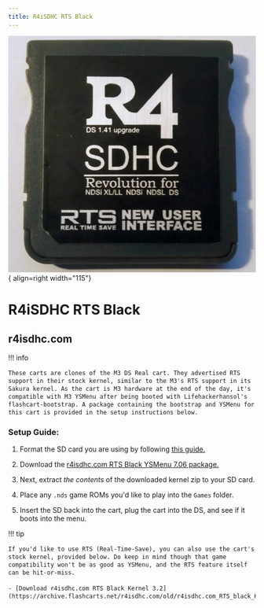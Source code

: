 ```yaml
---
title: R4iSDHC RTS Black
---
```


![R4iSDHC RTS Black](../images/rts_black.jpg){ align=right width="115"}
# R4iSDHC RTS Black
## r4isdhc.com

!!! info

    These carts are clones of the M3 DS Real cart. They advertised RTS support in their stock kernel, similar to the M3's RTS support in its Sakura kernel. As the cart is M3 hardware at the end of the day, it's compatible with M3 YSMenu after being booted with Lifehackerhansol's flashcart-bootstrap. A package containing the bootstrap and YSMenu for this cart is provided in the setup instructions below.

### Setup Guide:

1. Format the SD card you are using by following [this guide.](https://wiki.hacks.guide/wiki/Formatting_an_SD_card)

1. Download the [r4isdhc.com RTS Black YSMenu 7.06 package.](https://github.com/Sanrax/YSMenu-Custom-Packages/releases/download/v7.06/r4isdhc.com_RTS_Black_YSMenu_7.06.zip)

1. Next, extract *the contents* of the downloaded kernel zip to your SD card.

1. Place any `.nds` game ROMs you'd like to play into the `Games` folder.

1. Insert the SD back into the cart, plug the cart into the DS, and see if it boots into the menu.

!!! tip

    If you'd like to use RTS (Real-Time-Save), you can also use the cart's stock kernel, provided below. Do keep in mind though that game compatibility won't be as good as YSMenu, and the RTS feature itself can be hit-or-miss.

    - [Download r4isdhc.com RTS Black Kernel 3.2](https://archive.flashcarts.net/r4isdhc.com/old/r4isdhc.com_RTS_black_Kernel_3.2.zip)